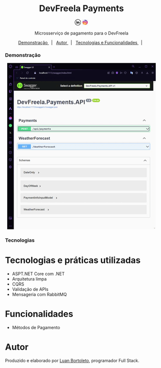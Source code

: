 <h1 align="center">DevFreela Payments</h1>
<p  align='center'> 
 <a href= 'https://www.linkedin.com/in/luan-bortoleto-590490234/'>
 <img alt='Luan Bortoleto [Linkedin]' src='/iconlinke1.png' width=20px></a>
  <a href='https://www.instagram.com/luanbortoleto/'><img alt='Luan Bortoleto [Instagram]' src='/iconinsta (1).jpg' width=20px></a>
  </p>
  
  <p align="center"> Microsserviço de pagamento para o DevFreela 
 </p>
 
 <p align='center'>
 <a href= '#demonstração'> Demonstração </a> &nbsp;&nbsp;|&nbsp;&nbsp;
 <a href= '#autor'> Autor </a> &nbsp;&nbsp;|&nbsp;&nbsp;
 <a href= '#tecnologias'> Tecnologias e Funcionalidades </a> &nbsp;&nbsp;|&nbsp;&nbsp;
 </p>
 


 ### Demonstração
 
<p align='center'> <img src= '/DevFreela.API.Payments.gif'</p></p>
 
### Tecnologias

<h1>Tecnologias e práticas utilizadas</h1>

<div>
<ul>
<li>ASPT.NET Core com .NET</li>
<li>Arquitetura limpa</li>
 <li>CQRS</li>
 <li>Validação de APIs</li>
 <li>Mensageria com RabbitMQ</li>
</ul>
</div>

<div>
 <h1> Funcionalidades</h1>
 <ul>
  <li>Métodos de Pagamento</li>
 </ul>
</div>
 
 # Autor 
 <p> Produzido e elaborado por <a href='https://www.instagram.com/luanbortoleto/'>Luan Bortoleto</a>, programador Full Stack.</p>

